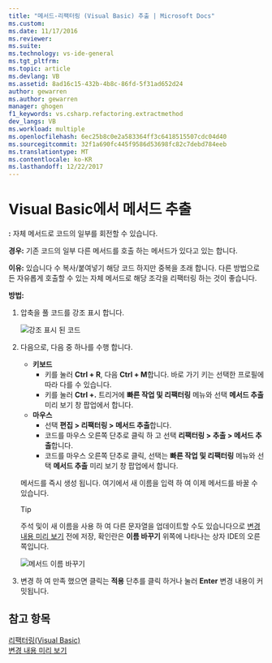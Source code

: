 ```yaml
---
title: "메서드-리팩터링 (Visual Basic) 추출 | Microsoft Docs"
ms.custom: 
ms.date: 11/17/2016
ms.reviewer: 
ms.suite: 
ms.technology: vs-ide-general
ms.tgt_pltfrm: 
ms.topic: article
ms.devlang: VB
ms.assetid: 8ad16c15-432b-4b8c-86fd-5f31ad652d24
author: gewarren
ms.author: gewarren
manager: ghogen
f1_keywords: vs.csharp.refactoring.extractmethod
dev_langs: VB
ms.workload: multiple
ms.openlocfilehash: 6ec25b8c0e2a583364ff3c6418515507cdc04d40
ms.sourcegitcommit: 32f1a690fc445f9586d53698fc82c7debd784eeb
ms.translationtype: MT
ms.contentlocale: ko-KR
ms.lasthandoff: 12/22/2017
---
```

# <a name="extract-a-method-in-visual-basic"></a>Visual Basic에서 메서드 추출
**:** 자체 메서드로 코드의 일부를 회전할 수 있습니다.

**경우:** 기존 코드의 일부 다른 메서드를 호출 하는 메서드가 있다고 있는 합니다.  

**이유:** 있습니다 수 복사/붙여넣기 해당 코드 하지만 중복을 초래 합니다.  다른 방법으로 든 자유롭게 호출할 수 있는 자체 메서드로 해당 조각을 리팩터링 하는 것이 좋습니다.

**방법:**

1. 압축을 풀 코드를 강조 표시 합니다.

   ![강조 표시 된 코드](media/extractmethod_highlight.png)

1. 다음으로, 다음 중 하나를 수행 합니다.
   * **키보드**
     * 키를 눌러 **Ctrl + R**, 다음 **Ctrl + M**합니다.  바로 가기 키는 선택한 프로필에 따라 다를 수 있습니다.
     * 키를 눌러 **Ctrl +.** 트리거에 **빠른 작업 및 리팩터링** 메뉴와 선택 **메서드 추출** 미리 보기 창 팝업에서 합니다.
   * **마우스**
     * 선택 **편집 > 리팩터링 > 메서드 추출**합니다.
     * 코드를 마우스 오른쪽 단추로 클릭 하 고 선택 **리팩터링 > 추출 > 메서드 추출**합니다.
     * 코드를 마우스 오른쪽 단추로 클릭, 선택는 **빠른 작업 및 리팩터링** 메뉴와 선택 **메서드 추출** 미리 보기 창 팝업에서 합니다.

   메서드를 즉시 생성 됩니다.  여기에서 새 이름을 입력 하 여 이제 메서드를 바꿀 수 있습니다.

   > [!TIP]
   > 주석 및이 새 이름을 사용 하 여 다른 문자열을 업데이트할 수도 있습니다으로 [변경 내용 미리 보기](../../ide/preview-changes.md) 전에 저장, 확인란은 **이름 바꾸기** 위쪽에 나타나는 상자 IDE의 오른쪽입니다.

   ![메서드 이름 바꾸기](media/extractmethod_rename.png)

1. 변경 하 여 만족 했으면 클릭는 **적용** 단추를 클릭 하거나 눌러 **Enter** 변경 내용이 커밋됩니다.

## <a name="see-also"></a>참고 항목  
[리팩터링(Visual Basic)](../refactoring-vb.md)  
[변경 내용 미리 보기](../../ide/preview-changes.md)